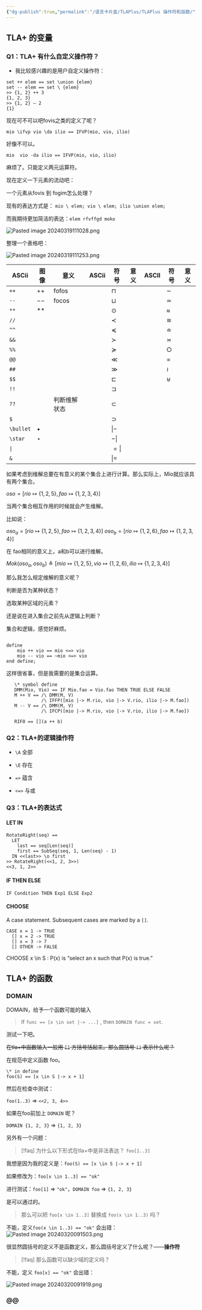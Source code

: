 ```yaml
---
{"dg-publish":true,"permalink":"/语言卡片盒/TLAPlus/TLAPlus 操作符和函数/","tags":["TLAplus"]}
---
```




## TLA+ 的变量
### Q1：TLA+ 有什么自定义操作符？

- 我比较感兴趣的是用户自定义操作符：

```tla+
set ++ elem == set \union {elem}
set -- elem == set \ {elem}
>> {1, 2} ++ 3
{1, 2, 3}
>> {1, 2} – 2
{1}
```

现在可不可以吧fovis之类的定义了呢？

```tla+
mio \ifvp vio \da ilio == IFVP(mio, vio, ilio) 
```

好像不可以。

```tla+
mio  vio -da ilio == IFVP(mio, vio, ilio) 
```

麻烦了。只能定义两元运算符。

现在定义一下元素的流动吧：

一个元素从fovis 到 fogim怎么处理？

现有的表达方式是： `mio \ elem; vio \ elem; ilio \union elem;`

而我期待更加简洁的表达：`elem rfvffgd moko`

![Pasted image 20240319111028.png](/img/user/Pasted%20image%2020240319111028.png)

整理一个表格吧：

![Pasted image 20240319111253.png](/img/user/Pasted%20image%2020240319111253.png)


| ASCii     | 图像        | 意义     | ASCii | 符号          | 意义  | ASCII | 符号         | 意义  |
| --------- | --------- | ------ | ----- | ----------- | --- | ----- | ---------- | --- |
| `++`      | $++$      | fofos  |       | $\sqcap$    |     |       | $\sim$     |     |
| `--`      | $--$      | focos  |       | $\sqcup$    |     |       | $\simeq$   |     |
| `**`      | $**$      |        |       | $\odot$     |     |       | $\approx$  |     |
| `//`      |           |        |       | $\prec$     |     |       | $\cong$    |     |
| `^^`      |           |        |       | $\preceq$   |     |       | $\doteq$   |     |
| `&&`      |           |        |       | $\succ$     |     |       | $\asymp$   |     |
| `%%`      |           |        |       | $\succeq$   |     |       | $\bigcirc$ |     |
| `@@`      |           |        |       | $\ll$       |     |       | $\propto$  |     |
| `##`      |           |        |       | $\gg$       |     |       | $\wr$      |     |
| `$$`      |           |        |       | $\sqsubset$ |     |       | $\uplus$   |     |
| `!!`      |           |        |       | $\sqsupset$ |     |       |            |     |
| `??`      |           | 判断维解状态 |       | $\subset$   |     |       |            |     |
| `$`       |           |        |       | $\supset$   |     |       |            |     |
| `\bullet` | $\bullet$ |        |       | $\|-$       |     |       |            |     |
| `\star`   | $\star$   |        |       | $-\|$       |     |       |            |     |
| `\|`      |           |        |       | $=\|$       |     |       |            |     |
| `&`       |           |        |       | $\|=$       |     |       |            |     |


如果考虑到维解总要在有意义的某个集合上进行计算。那么实际上，Mio就应该具有两个集合。

$oso = [rio \mapsto \{1, 2, 5\}, fao \mapsto \{1, 2 ,3, 4\}]$

当两个集合相互作用的时候就会产生维解。

比如说：

$oso_a = [rio \mapsto \{1, 2, 5\}, fao \mapsto \{1, 2 ,3, 4\}]$
$oso_b = [rio \mapsto \{1, 2, 6\}, fao \mapsto \{1, 2 ,3, 4\}]$

在 fao相同的意义上，a和b可以进行维解。

$Mok(oso_a, oso_b) \triangleq [mio \mapsto \{1, 2, 5\}, vio \mapsto \{1, 2, 6\}, ilio \mapsto \{1, 2, 3, 4\}]$

那么我怎么规定维解的意义呢？

判断是否为某种状态？

选取某种区域的元素？

还是说在进入集合之前先从逻辑上判断？

集合和逻辑，感觉好麻烦。

```tla+

define
    mio ++ vio == mio <=> vio
    mio -- vio == ~mio <=> vio
end define;
```

这样很省事，但是我需要的是集合运算。


```tla+
   \* symbol define
   DMM(Mio, Vio) == IF Mio.fao = Vio.fao THEN TRUE ELSE FALSE 
   M ++ V == /\ DMM(M, V)
             /\ IFFP([mio |-> M.rio, vio |-> V.rio, ilio |-> M.fao])
   M -- V == /\ DMM(M, V)
             /\ IFCP([mio |-> M.rio, vio |-> V.rio, ilio |-> M.fao])
             
   RIFO == [](a ++ b)
```

### Q2：TLA+的逻辑操作符

 - `\A` 全部

-  `\E` 存在

-  `=>` 蕴含

-  `<=>` 与或




### Q3：TLA+的表达式

#### LET IN

```tla+
RotateRight(seq) ==
  LET
    last == seq[Len(seq)]
    first == SubSeq(seq, 1, Len(seq) - 1)
  IN <<last>> \o first
>> RotateRight(<<1, 2, 3>>)
<<3, 1, 2>>
```

#### IF THEN ELSE

`IF Condition THEN Exp1 ELSE Exp2`


#### CHOOSE


A case statement. Subsequent cases are marked by a `[]`.

```tla+
CASE x = 1 -> TRUE
  [] x = 2 -> TRUE
  [] x = 3 -> 7
  [] OTHER -> FALSE
```

CHOOSE x \in S : P(x) is “select an x such that P(x) is true.”

## TLA+ 的函数

### DOMAIN

DOMAIN，给予一个函数可能的输入

> If `func == [x \in set |-> ...]` , then `DOMAIN func = set`.

测试一下吧。

~~在tla+中函数输入一般用 `[]` 方括号括起来。那么圆括号 `()` 表示什么呢？~~

在规范中定义函数 foo。

```tla+
\* in define
foo(S) == [x \in S |-> x + 1]
```

然后在检查中测试：

`foo(1..3)` => `<<2, 3, 4>>`

如果在foo前加上 `DOMAIN` 呢？

`DOMAIN {1, 2, 3}` => `{1, 2, 3}`

另外有一个问题：

> [!faq] 为什么以下形式在tla+中是非法表达？
> `foo[1..3]`


我想是因为我的定义是：`foo(S) == [x \in S |-> x + 1]`

如果修改为：`foo[x \in 1..3] == "ok"`

进行测试：`foo[1]` => `"ok"`，`DOMAIN foo` => `{1, 2, 3}`

是可以通过的。

> 那么可以把 `foo[x \in 1..3]` 替换成 `foo(x \in 1..3)` 吗？

不能，定义`foo(x \in 1..3) == "ok"` 会出错：
![Pasted image 20240320091503.png](/img/user/Pasted%20image%2020240320091503.png)

很显然圆括号的定义不是函数定义，那么圆括号定义了什么呢？——**操作符**

> [!faq] 那么函数可以缺少域的定义吗？

不能，定义 `foo[x] == "ok"` 会出错：

![Pasted image 20240320091919.png](/img/user/Pasted%20image%2020240320091919.png)



### @@

